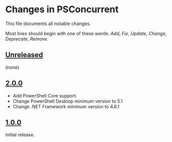 # Changes in PSConcurrent
This file documents all notable changes.

Most lines should begin with one of these words:
*Add*, *Fix*, *Update*, *Change*, *Deprecate*, *Remove*.

## [Unreleased](https://github.com/sharpjs/PSConcurrent/compare/v2.0.0..HEAD)
(none)

## [2.0.0](https://github.com/sharpjs/PSConcurrent/compare/v1.0.0..v2.0.0)
- Add PowerShell Core support.
- Change PowerShell Desktop minimum version to 5.1
- Change .NET Framework minimum version to 4.6.1

## [1.0.0](https://github.com/sharpjs/PSConcurrent/tree/v1.0.0)
Initial release.
